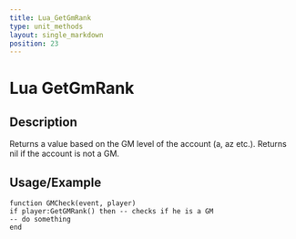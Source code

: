 ```yaml
---
title: Lua_GetGmRank
type: unit_methods
layout: single_markdown
position: 23
---
```


# Lua GetGmRank

## Description

Returns a value based on the GM level of the account (a, az etc.). Returns nil if the account is not a GM.

## Usage/Example

```
function GMCheck(event, player)
if player:GetGMRank() then -- checks if he is a GM
-- do something
end
```